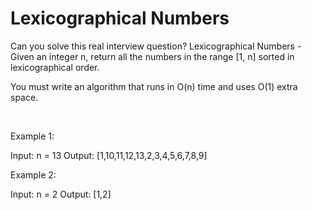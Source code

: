 # Lexicographical Numbers

Can you solve this real interview question? Lexicographical Numbers - Given an integer n, return all the numbers in the range [1, n] sorted in lexicographical order.

You must write an algorithm that runs in O(n) time and uses O(1) extra space. 

 

Example 1:

Input: n = 13
Output: [1,10,11,12,13,2,3,4,5,6,7,8,9]


Example 2:

Input: n = 2
Output: [1,2]